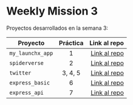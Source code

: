 # Weekly Mission 3
Proyectos desarrollados en la semana 3:

| Proyecto | Práctica | Link al repo |
| ------------- |:-------------:| -----:|
|`my_launchx_app`|1|[Link al repo](https://github.com/MarcoVCastro/Creacion_de_proyectos_de_JS.git)|
|`spiderverse`|2|[Link al repo](https://github.com/MarcoVCastro/Delineacion_de_Software_con_TDD.git)|
|`twitter`|3, 4, 5|[Link al repo](https://github.com/MarcoVCastro/Ejercicio_4_Services.git)|
|`express_basic`|6|[Link al repo](https://github.com/MarcoVCastro/Ejercicio_6_express_basic.git)|
|`express_api`|7|[Link al repo](https://github.com/LaunchX-InnovaccionVirtual/MissionNodeJS)|
